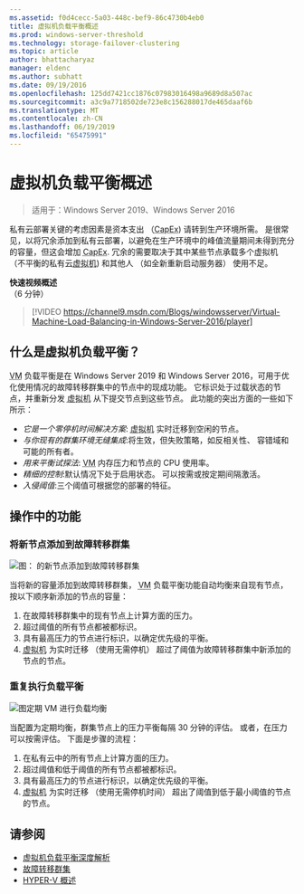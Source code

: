 ```yaml
---
ms.assetid: f0d4cecc-5a03-448c-bef9-86c4730b4eb0
title: 虚拟机负载平衡概述
ms.prod: windows-server-threshold
ms.technology: storage-failover-clustering
ms.topic: article
author: bhattacharyaz
manager: eldenc
ms.author: subhatt
ms.date: 09/19/2016
ms.openlocfilehash: 125dd7421cc1876c07983016498a9689d8a507ac
ms.sourcegitcommit: a3c9a7718502de723e8c156288017de465daaf6b
ms.translationtype: MT
ms.contentlocale: zh-CN
ms.lasthandoff: 06/19/2019
ms.locfileid: "65475991"
---
```

# <a name="virtual-machine-load-balancing-overview"></a>虚拟机负载平衡概述

> 适用于：Windows Server 2019、Windows Server 2016

私有云部署关键的考虑因素是资本支出 （<abbr title="会产生资本支出">CapEx</abbr>) 请转到生产环境所需。 是很常见，以将冗余添加到私有云部署，以避免在生产环境中的峰值流量期间未得到充分的容量，但这会增加 <abbr title="会产生资本支出">CapEx</abbr>. 冗余的需要取决于其中某些节点承载多个虚拟机 （不平衡的私有云<abbr title="虚拟机">虚拟机</abbr>) 和其他人 （如全新重新启动服务器） 使用不足。

<strong>快速视频概述</strong><br>（6 分钟）<br>
> [!VIDEO https://channel9.msdn.com/Blogs/windowsserver/Virtual-Machine-Load-Balancing-in-Windows-Server-2016/player]

## <a id="what-is-vm-load-balancing"></a>什么是虚拟机负载平衡？
<abbr title="虚拟机">VM</abbr> 负载平衡是在 Windows Server 2019 和 Windows Server 2016，可用于优化使用情况的故障转移群集中的节点中的现成功能。 它标识处于过载状态的节点，并重新分发 <abbr title="虚拟机">虚拟机</abbr> 从下提交节点到这些节点。 此功能的突出方面的一些如下所示：

* *它是一个零停机时间解决方案*: <abbr title="虚拟机">虚拟机</abbr> 实时迁移到空闲的节点。
* *与你现有的群集环境无缝集成*:将生效，但失败策略，如反相关性、 容错域和可能的所有者。
* *用来平衡试探法*: <abbr title="虚拟机">VM</abbr> 内存压力和节点的 CPU 使用率。
* *精细的控制*:默认情况下处于启用状态。 可以按需或按定期间隔激活。
* *入侵阈值*:三个阈值可根据您的部署的特征。

## <a id="feature-in-action"></a>操作中的功能
### <a id="new-node-added"></a>将新节点添加到故障转移群集
![图： 的新节点添加到故障转移群集](media/vm-load-balancing/overview-VM-load-balancing-1.png)

当将新的容量添加到故障转移群集， <abbr title="虚拟机">VM</abbr> 负载平衡功能自动均衡来自现有节点，按以下顺序新添加的节点的容量：

1. 在故障转移群集中的现有节点上计算方面的压力。
2. 超过阈值的所有节点都被都标识。
3. 具有最高压力的节点进行标识，以确定优先级的平衡。
4. <abbr title="虚拟机">虚拟机</abbr> 为实时迁移 （使用无需停机） 超过了阈值为故障转移群集中新添加的节点的节点。

### <a id="recurring-load-balancing"></a>重复执行负载平衡
![图定期 VM 进行负载均衡](media/vm-load-balancing/overview-VM-load-balancing-2.png)

当配置为定期均衡，群集节点上的压力平衡每隔 30 分钟的评估。 或者，在压力可以按需评估。 下面是步骤的流程：

1. 在私有云中的所有节点上计算方面的压力。
2. 超过阈值和低于阈值的所有节点都被都标识。
3. 具有最高压力的节点进行标识，以确定优先级的平衡。
4. <abbr title="虚拟机">虚拟机</abbr> 为实时迁移 （使用无需停机时间） 超出了阈值到低于最小阈值的节点的节点。

## <a name="see-also"></a>请参阅
* [虚拟机负载平衡深度解析](vm-load-balancing-deep-dive.md)
* [故障转移群集](failover-clustering-overview.md)
* [HYPER-V 概述](../virtualization/hyper-v/Hyper-V-on-Windows-Server.md)
